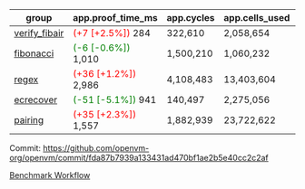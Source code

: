 | group | app.proof_time_ms | app.cycles | app.cells_used | leaf.proof_time_ms | leaf.cycles | leaf.cells_used |
| -- | -- | -- | -- | -- | -- | -- |
| [verify_fibair](https://github.com/openvm-org/openvm/blob/benchmark-results/benchmarks-pr/2106/verify_fibair-fda87b7939a133431ad470bf1ae2b5e40cc2c2af.md) |<span style='color: red'>(+7 [+2.5%])</span> 284 |  322,610 |  2,058,654 |- | - | - |
| [fibonacci](https://github.com/openvm-org/openvm/blob/benchmark-results/benchmarks-pr/2106/fibonacci-fda87b7939a133431ad470bf1ae2b5e40cc2c2af.md) |<span style='color: green'>(-6 [-0.6%])</span> 1,010 |  1,500,210 |  1,060,232 |- | - | - |
| [regex](https://github.com/openvm-org/openvm/blob/benchmark-results/benchmarks-pr/2106/regex-fda87b7939a133431ad470bf1ae2b5e40cc2c2af.md) |<span style='color: red'>(+36 [+1.2%])</span> 2,986 |  4,108,483 |  13,403,604 |- | - | - |
| [ecrecover](https://github.com/openvm-org/openvm/blob/benchmark-results/benchmarks-pr/2106/ecrecover-fda87b7939a133431ad470bf1ae2b5e40cc2c2af.md) |<span style='color: green'>(-51 [-5.1%])</span> 941 |  140,497 |  2,275,056 |- | - | - |
| [pairing](https://github.com/openvm-org/openvm/blob/benchmark-results/benchmarks-pr/2106/pairing-fda87b7939a133431ad470bf1ae2b5e40cc2c2af.md) |<span style='color: red'>(+35 [+2.3%])</span> 1,557 |  1,882,939 |  23,722,622 |- | - | - |


Commit: https://github.com/openvm-org/openvm/commit/fda87b7939a133431ad470bf1ae2b5e40cc2c2af

[Benchmark Workflow](https://github.com/openvm-org/openvm/actions/runs/17335846574)
